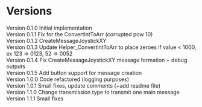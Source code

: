 # Versions

Version 0.1.0 Initial implementation<br>
Version 0.1.1 Fix for the ConvertIntToArr (corrupted pow 10)<br>
Version 0.1.2 CreateMessageJoystickXY<br>
Version 0.1.3 Update Helper_ConvertIntToArr to place zeroes if value < 1000, ex 123 => 0123, 52 => 0052<br>
Version 0.1.4 Fix CreateMessageJoystickXY message formation + debug outputs<br>
Version 0.1.5 Add button support for message creation<br>
Version 1.0.0 Code refactored (logging purposes)<br>
Version 1.0.1 Small fixes, update comments (+add readme file)<br>
Version 1.1.0 Change transmission type to transmit one main message<br>
Version 1.1.1 Small fixes<br>
